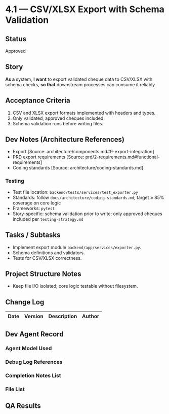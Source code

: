# 4.1 — CSV/XLSX Export with Schema Validation

## Status
Approved

## Story
**As a** system,
**I want** to export validated cheque data to CSV/XLSX with schema checks,
**so that** downstream processes can consume it reliably.

## Acceptance Criteria
1. CSV and XLSX export formats implemented with headers and types.
2. Only validated, approved cheques included.
3. Schema validation runs before writing files.

## Dev Notes (Architecture References)
- Export [Source: architecture/components.md#9-export-integration]
- PRD export requirements [Source: prd/2-requirements.md#functional-requirements]
- Coding standards [Source: architecture/coding-standards.md]

### Testing
- Test file location: `backend/tests/services/test_exporter.py`
- Standards: follow `docs/architecture/coding-standards.md`; target ≥ 85% coverage on core logic
- Frameworks: `pytest`
- Story-specific: schema validation prior to write; only approved cheques included per `testing-strategy.md`

## Tasks / Subtasks
- Implement export module `backend/app/services/exporter.py`.
- Schema definitions and validators.
- Tests for CSV/XLSX correctness.

## Project Structure Notes
- Keep file I/O isolated; core logic testable without filesystem.

## Change Log
| Date | Version | Description | Author |
|------|---------|-------------|--------|

## Dev Agent Record
### Agent Model Used

### Debug Log References

### Completion Notes List

### File List

## QA Results

